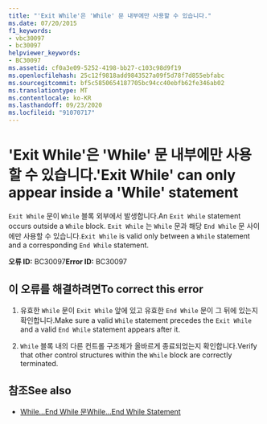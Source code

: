 ```yaml
---
title: "'Exit While'은 'While' 문 내부에만 사용할 수 있습니다."
ms.date: 07/20/2015
f1_keywords:
- vbc30097
- bc30097
helpviewer_keywords:
- BC30097
ms.assetid: cf0a3e09-5252-4198-bb27-c103c98d9f19
ms.openlocfilehash: 25c12f9818add9843527a09f5d78f7d855ebfabc
ms.sourcegitcommit: bf5c5850654187705bc94cc40ebfb62fe346ab02
ms.translationtype: MT
ms.contentlocale: ko-KR
ms.lasthandoff: 09/23/2020
ms.locfileid: "91070717"
---
```

# <a name="exit-while-can-only-appear-inside-a-while-statement"></a><span data-ttu-id="a5e04-102">'Exit While'은 'While' 문 내부에만 사용할 수 있습니다.</span><span class="sxs-lookup"><span data-stu-id="a5e04-102">'Exit While' can only appear inside a 'While' statement</span></span>

<span data-ttu-id="a5e04-103">`Exit While` 문이 `While` 블록 외부에서 발생합니다.</span><span class="sxs-lookup"><span data-stu-id="a5e04-103">An `Exit While` statement occurs outside a `While` block.</span></span> <span data-ttu-id="a5e04-104">`Exit While` 는 `While` 문과 해당 `End While` 문 사이에만 사용할 수 있습니다.</span><span class="sxs-lookup"><span data-stu-id="a5e04-104">`Exit While` is valid only between a `While` statement and a corresponding `End While` statement.</span></span>  
  
 <span data-ttu-id="a5e04-105">**오류 ID:** BC30097</span><span class="sxs-lookup"><span data-stu-id="a5e04-105">**Error ID:** BC30097</span></span>  
  
## <a name="to-correct-this-error"></a><span data-ttu-id="a5e04-106">이 오류를 해결하려면</span><span class="sxs-lookup"><span data-stu-id="a5e04-106">To correct this error</span></span>  
  
1. <span data-ttu-id="a5e04-107">유효한 `While` 문이 `Exit While` 앞에 있고 유효한 `End While` 문이 그 뒤에 있는지 확인합니다.</span><span class="sxs-lookup"><span data-stu-id="a5e04-107">Make sure a valid `While` statement precedes the `Exit While` and a valid `End While` statement appears after it.</span></span>  
  
2. <span data-ttu-id="a5e04-108">`While` 블록 내의 다른 컨트롤 구조체가 올바르게 종료되었는지 확인합니다.</span><span class="sxs-lookup"><span data-stu-id="a5e04-108">Verify that other control structures within the `While` block are correctly terminated.</span></span>  
  
## <a name="see-also"></a><span data-ttu-id="a5e04-109">참조</span><span class="sxs-lookup"><span data-stu-id="a5e04-109">See also</span></span>

- [<span data-ttu-id="a5e04-110">While...End While 문</span><span class="sxs-lookup"><span data-stu-id="a5e04-110">While...End While Statement</span></span>](../language-reference/statements/while-end-while-statement.md)
